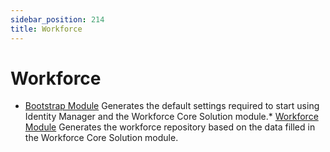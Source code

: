 ```yaml
---
sidebar_position: 214
title: Workforce
---
```


# Workforce

* [Bootstrap Module](bootstrapmodule/index "Bootstrap Module")
Generates the default settings required to start using Identity Manager and the Workforce Core Solution module.* [Workforce Module](workforcemodule/index "Workforce Module")
Generates the workforce repository based on the data filled in the Workforce Core Solution module.